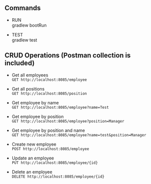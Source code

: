 ## Commands
* RUN<br/>
gradlew bootRun

* TEST<br/>
gradlew test

## CRUD Operations (Postman collection is included)
* Get all employees<br/>
`GET http://localhost:8085/employee`

* Get all positions<br/>
`GET http://localhost:8085/position`

* Get employee by name<br/>
`GET http://localhost:8085/employee?name=Test`

* Get employee by position<br/>
`GET http://localhost:8085/employee?position=Manager`

* Get employee by position and name<br/>
`GET http://localhost:8085/employee?name=test&position=Manager`

* Create new employee<br/>
`POST http://localhost:8085/employee`

* Update an employee<br/>
`PUT http://localhost:8085/employee/{id}`

* Delete an employee<br/>
`DELETE http://localhost:8085/employee/{id}`
